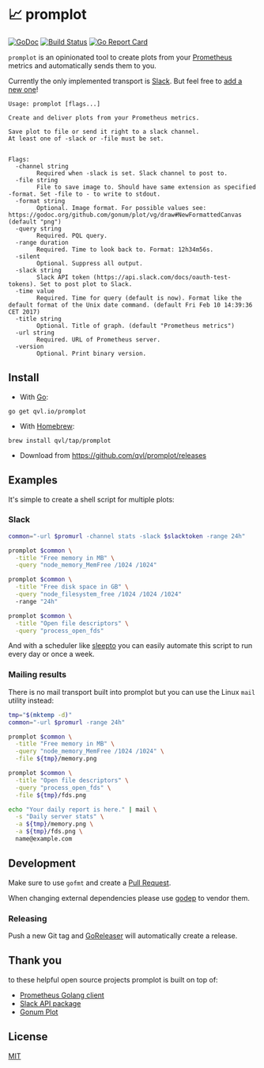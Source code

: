 #  :chart_with_upwards_trend: promplot

[![GoDoc](https://godoc.org/qvl.io/promplot?status.svg)](https://godoc.org/qvl.io/promplot)
[![Build Status](https://travis-ci.org/qvl/promplot.svg?branch=master)](https://travis-ci.org/qvl/promplot)
[![Go Report Card](https://goreportcard.com/badge/qvl.io/promplot)](https://goreportcard.com/report/qvl.io/promplot)


`promplot` is an opinionated tool to create plots from your [Prometheus](https://prometheus.io/) metrics and automatically sends them to you.

Currently the only implemented transport is [Slack](https://slack.com/).
But feel free to [add a new one](#development)!


    Usage: promplot [flags...]

    Create and deliver plots from your Prometheus metrics.

    Save plot to file or send it right to a slack channel.
    At least one of -slack or -file must be set.


    Flags:
      -channel string
            Required when -slack is set. Slack channel to post to.
      -file string
            File to save image to. Should have same extension as specified -format. Set -file to - to write to stdout.
      -format string
            Optional. Image format. For possible values see: https://godoc.org/github.com/gonum/plot/vg/draw#NewFormattedCanvas (default "png")
      -query string
            Required. PQL query.
      -range duration
            Required. Time to look back to. Format: 12h34m56s.
      -silent
            Optional. Suppress all output.
      -slack string
            Slack API token (https://api.slack.com/docs/oauth-test-tokens). Set to post plot to Slack.
      -time value
            Required. Time for query (default is now). Format like the default format of the Unix date command. (default Fri Feb 10 14:39:36 CET 2017)
      -title string
            Optional. Title of graph. (default "Prometheus metrics")
      -url string
            Required. URL of Prometheus server.
      -version
            Optional. Print binary version.


## Install

- With [Go](https://golang.org/):
```
go get qvl.io/promplot
```

- With [Homebrew](http://brew.sh/):
```
brew install qvl/tap/promplot
```

- Download from https://github.com/qvl/promplot/releases


## Examples

It's simple to create a shell script for multiple plots:

### Slack

```sh
common="-url $promurl -channel stats -slack $slacktoken -range 24h"

promplot $common \
  -title "Free memory in MB" \
  -query "node_memory_MemFree /1024 /1024"

promplot $common \
  -title "Free disk space in GB" \
  -query "node_filesystem_free /1024 /1024 /1024"
  -range "24h"

promplot $common \
  -title "Open file descriptors" \
  -query "process_open_fds"
```

And with a scheduler like [sleepto](https://qvl.io/sleepto) you can easily automate this script to run every day or once a week.


### Mailing results

There is no mail transport built into promplot but you can use the Linux `mail` utility instead:

```sh
tmp="$(mktemp -d)"
common="-url $promurl -range 24h"

promplot $common \
  -title "Free memory in MB" \
  -query "node_memory_MemFree /1024 /1024" \
  -file ${tmp}/memory.png

promplot $common \
  -title "Open file descriptors" \
  -query "process_open_fds" \
  -file ${tmp}/fds.png

echo "Your daily report is here." | mail \
  -s "Daily server stats" \
  -a ${tmp}/memory.png \
  -a ${tmp}/fds.png \
  name@example.com
```


## Development

Make sure to use `gofmt` and create a [Pull Request](https://github.com/qvl/promplot/pulls).

When changing external dependencies please use [godep](https://github.com/tools/godep/) to vendor them.


### Releasing

Push a new Git tag and [GoReleaser](https://github.com/goreleaser/releaser) will automatically create a release.


## Thank you

to these helpful open source projects promplot is built on top of:

- [Prometheus Golang client](https://github.com/prometheus/client_golang)
- [Slack API package](https://github.com/nlopes/slack)
- [Gonum Plot](https://github.com/gonum/plot)


## License

[MIT](./license)
